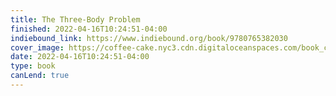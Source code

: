 ```yaml
---
title: The Three-Body Problem
finished: 2022-04-16T10:24:51-04:00
indiebound_link: https://www.indiebound.org/book/9780765382030
cover_image: https://coffee-cake.nyc3.cdn.digitaloceanspaces.com/book_covers/2022/three-body.jpg 
date: 2022-04-16T10:24:51-04:00
type: book
canLend: true
---
```

